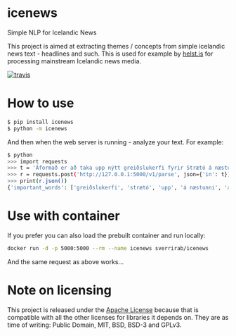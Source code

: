 # icenews
Simple NLP for Icelandic News

This project is aimed at extracting themes / concepts from simple
icelandic news text - headlines and such.  This is used for example
by [helst.is](https://helst.is) for processing mainstream Icelandic 
news media.  

[![travis](https://travis-ci.com/sverrirab/icenews.svg?token=xxFqtztRjZQMvihBaiGq&branch=master)](https://travis-ci.com/sverrirab/icenews)

# How to use

```bash
$ pip install icenews
$ python -m icenews
```

And then when the web server is running -  analyze your text.  For example:

```bash
$ python
>>> import requests
>>> t = 'Áformað er að taka upp nýtt greiðslukerfi fyrir Strætó á næstunni.'
>>> r = requests.post('http://127.0.0.1:5000/v1/parse', json={'in': t}) 
>>> print(r.json())
{'important_words': ['greiðslukerfi', 'strætó', 'upp', 'á næstunni', 'áforma', 'áformaður', 'nýr', 'nýta']}
```

# Use with container

If you prefer you can also load the prebuilt container and run locally:

```bash 
docker run -d -p 5000:5000 --rm --name icenews sverrirab/icenews
``` 

And the same request as above works...

# Note on licensing

This project is released under the [Apache License](./LICENSE) because
that is compatible with all the other licenses for libraries it depends
on.  They are as time of writing: Public Domain, MIT, BSD, BSD-3 and GPLv3. 
